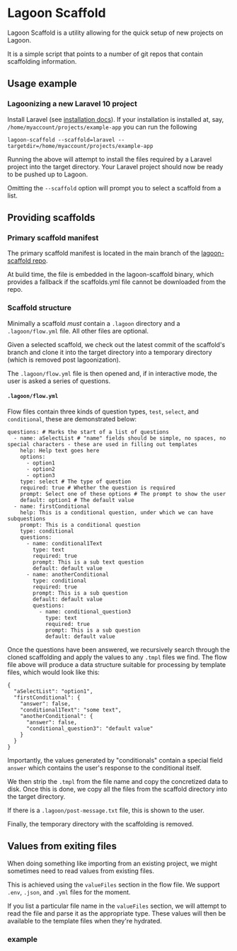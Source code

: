 # Lagoon Scaffold

Lagoon Scaffold is a utility allowing for the quick setup of new projects on Lagoon.

It is a simple script that points to a number of git repos that contain scaffolding information.

## Usage example

### Lagoonizing a new Laravel 10 project

Install Laravel (see [installation docs](https://laravel.com/docs/10.x/installation#getting-started-on-linux)).
If your installation is installed at, say, `/home/myaccount/projects/example-app` you can run the following

```
lagoon-scaffold --scaffold=laravel --targetdir=/home/myaccount/projects/example-app
```

Running the above will attempt to install the files required by a Laravel project into the target directory.
Your Laravel project should now be ready to be pushed up to Lagoon.

Omitting the `--scaffold` option will prompt you to select a scaffold from a list.

## Providing scaffolds

### Primary scaffold manifest

The primary scaffold manifest is located in the main branch of the [lagoon-scaffold repo](https://raw.githubusercontent.com/uselagoon/lagoon-scaffold/main/internal/assets/scaffolds.yml).

At build time, the file is embedded in the lagoon-scaffold binary, which provides a fallback if the scaffolds.yml file cannot be downloaded from the repo.

### Scaffold structure

Minimally a scaffold _must_ contain a `.lagoon` directory and a `.lagoon/flow.yml` file.
All other files are optional.

Given a selected scaffold, we check out the latest commit of the scaffold's branch and clone it into the target directory into a temporary directory (which is removed post lagoonization).

The `.lagoon/flow.yml` file is then opened and, if in interactive mode, the user is asked a series of questions.

#### `.lagoon/flow.yml`

Flow files contain three kinds of question types, `test`, `select`, and `conditional`, these are demonstrated below:

```
questions: # Marks the start of a list of questions
  - name: aSelectList # "name" fields should be simple, no spaces, no special characters - these are used in filling out templates
    help: Help text goes here
    options:
      - option1
      - option2
      - option3
    type: select # The type of question
    required: true # Whether the question is required
    prompt: Select one of these options # The prompt to show the user
    default: option1 # The default value
  - name: firstConditional
    help: This is a conditional question, under which we can have subquestions
    prompt: This is a conditional question
    type: conditional
    questions:
      - name: conditional1Text
        type: text
        required: true
        prompt: This is a sub text question
        default: default value
      - name: anotherConditional
        type: conditional
        required: true
        prompt: This is a sub question
        default: default value
        questions:
          - name: conditional_question3
            type: text
            required: true
            prompt: This is a sub question
            default: default value
```

Once the questions have been answered, we recursively search through the cloned scaffolding and apply the values to any `.tmpl` files we find.
The flow file above will produce a data structure suitable for processing by template files, which would look like this:

```
{
  "aSelectList": "option1",
  "firstConditional": {
    "answer": false,
    "conditional1Text": "some text",
    "anotherConditional": {
      "answer": false,
      "conditional_question3": "default value"
    }
  }
}
```

Importantly, the values generated by "conditionals" contain a special field `answer` which contains the user's response to the conditional itself.

We then strip the `.tmpl` from the file name and copy the concretized data to disk.
Once this is done, we copy all the files from the scaffold directory into the target directory.

If there is a `.lagoon/post-message.txt` file, this is shown to the user.

Finally, the temporary directory with the scaffolding is removed.

## Values from exiting files

When doing something like importing from an existing project, we might sometimes need to read values from existing files.

This is achieved using the `valueFiles` section in the flow file.
We support `.env`, `.json`, and `.yml` files for the moment. 

If you list a particular file name in the `valueFiles` section, we will attempt to read the file and parse it as the appropriate type.
These values will then be available to the template files when they're hydrated.

### example

```